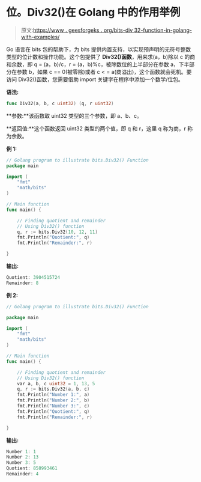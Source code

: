 # 位。Div32()在 Golang 中的作用举例

> 原文:[https://www . geesforgeks . org/bits-div 32-function-in-golang-with-examples/](https://www.geeksforgeeks.org/bits-div32-function-in-golang-with-examples/)

Go 语言在 bits 包的帮助下，为 bits 提供内置支持，以实现预声明的无符号整数类型的位计数和操作功能。这个包提供了 **Div32()函数**，用来求(a，b)除以 c 的商和余数，即 q = (a，b)/c，r = (a，b)%c，被除数位的上半部分在参数 a，下半部分在参数 b，如果 c == 0(被零除)或者 c < = a(商溢出)，这个函数就会死机。要访问 Div32()函数，您需要借助 import 关键字在程序中添加一个数学/位包。

**语法:**

```go
func Div32(a, b, c uint32) (q, r uint32)
```

**参数:**该函数取 uint32 类型的三个参数，即 a、b、c。

**返回值:**这个函数返回 uint32 类型的两个值，即 q 和 r，这里 q 称为商，r 称为余数。

**例 1:**

```go
// Golang program to illustrate bits.Div32() Function
package main

import (
    "fmt"
    "math/bits"
)

// Main function
func main() {

    // Finding quotient and remainder
    // Using Div32() function
    q, r := bits.Div32(10, 12, 11)
    fmt.Println("Quotient:", q)
    fmt.Println("Remainder:", r)

}
```

**输出:**

```go
Quotient: 3904515724
Remainder: 8

```

**例 2:**

```go
// Golang program to illustrate bits.Div32() Function

package main

import (
    "fmt"
    "math/bits"
)

// Main function
func main() {

    // Finding quotient and remainder
    // Using Div32() function
    var a, b, c uint32 = 1, 13, 5
    q, r := bits.Div32(a, b, c)
    fmt.Println("Number 1:", a)
    fmt.Println("Number 2:", b)
    fmt.Println("Number 3:", c)
    fmt.Println("Quotient:", q)
    fmt.Println("Remainder:", r)

}
```

**输出:**

```go
Number 1: 1
Number 2: 13
Number 3: 5
Quotient: 858993461
Remainder: 4

```